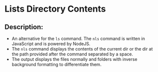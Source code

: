 # Lists Directory Contents
## Description:
- An alternative for the `ls` command. The `nls` command is written in JavaScript and is powered by NodeJS. 
- The `nls` command displays the contents of the current dir or the dir at the path provided after the command separated by a space.
- The output displays the files normally and folders with inverse background formatting to differentiate them.
